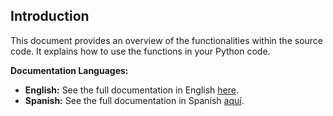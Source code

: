 ## Introduction

This document provides an overview of the functionalities within the source code. It explains how to use the functions in your Python code.

**Documentation Languages:**

- **English:** See the full documentation in English [here](./eng/index.md).
- **Spanish:** See the full documentation in Spanish [aquí](./esp/index.md).
